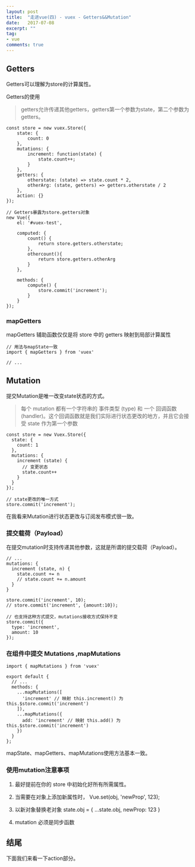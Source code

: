 ```yaml
---
layout: post
title:  "走进vue(四) - vuex - Getters&&Mutation"
date:   2017-07-08
excerpt: ""
tag:
- vue
comments: true
---
```


## Getters

Getters可以理解为store的计算属性。

Getters的使用

>getters允许传递其他getters，getters第一个参数为state，第二个参数为getters。

    const store = new vuex.Store({
        state: {
            count: 0
        },
        mutations: {
            increment: function(state) {
                state.count++;
            }
        },
        getters: {
            otherstate: (state) => state.count * 2,
            otherArg: (state, getters) => getters.otherstate / 2
        },
        action: {}
    });

    // Getters暴露为store.getters对象
    new Vue({
        el: '#vuex-test',

        computed: {
            count() {
                return store.getters.otherstate;
            },
            othercount(){
                return store.getters.otherArg
            }
        },

        methods: {
            compute() {
                store.commit('increment');
            }
        }
    });

### mapGetters
mapGetters 辅助函数仅仅是将 store 中的 getters 映射到局部计算属性
    
    // 用法与mapState一致
    import { mapGetters } from 'vuex'

    // ...


## Mutation
提交Mutation是唯一改变state状态的方式。
>每个 mutation 都有一个字符串的 事件类型 (type) 和 一个 回调函数 (handler)。这个回调函数就是我们实际进行状态更改的地方，并且它会接受 state 作为第一个参数

    const store = new Vuex.Store({
      state: {
        count: 1
      },
      mutations: {
        increment (state) {
          // 变更状态
          state.count++
        }
      }
    });
    
    // state更改的唯一方式
    store.commit('increment');

在我看来Mutation进行状态更改与订阅发布模式很一致。

### 提交载荷（Payload）
在提交mutation时支持传递其他参数，这就是所谓的提交载荷（Payload）。

    // ...
    mutations: {
      increment (state, n) {
        state.count += n
        // state.count += n.amount
      }
    }

    store.commit('increment', 10);
    // store.commit('increment', {amount:10});

    // 也支持这种方式提交，mutations接收方式保持不变
    store.commit({
      type: 'increment',
      amount: 10
    });

### 在组件中提交 Mutations ,mapMutations
    import { mapMutations } from 'vuex'

    export default {
      // ...
      methods: {
        ...mapMutations([
          'increment' // 映射 this.increment() 为 this.$store.commit('increment')
        ]),
        ...mapMutations({
          add: 'increment' // 映射 this.add() 为 this.$store.commit('increment')
        })
      }
    };

mapState、mapGetters、mapMutations使用方法基本一致。

### 使用mutation注意事项
1. 最好提前在你的 store 中初始化好所有所需属性。

2. 当需要在对象上添加新属性时， Vue.set(obj, 'newProp', 123);
    
3. 以新对象替换老对象
    state.obj = { ...state.obj, newProp: 123 }

4. mutation 必须是同步函数

## 结尾
下面我们来看一下action部分。